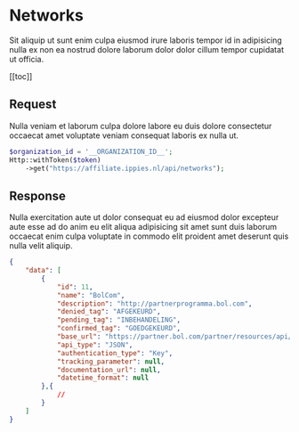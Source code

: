 # Networks
Sit aliquip ut sunt enim culpa eiusmod irure laboris tempor id in adipisicing nulla ex non ea nostrud dolore laborum dolor dolor cillum tempor cupidatat ut officia.

[[toc]]

## Request
Nulla veniam et laborum culpa dolore labore eu duis dolore consectetur occaecat amet voluptate veniam consequat laboris ex nulla ut.
```php
$organization_id = '__ORGANIZATION_ID__';
Http::withToken($token)
    ->get("https://affiliate.ippies.nl/api/networks");
```

## Response
Nulla exercitation aute ut dolor consequat eu ad eiusmod dolor excepteur aute esse ad do anim eu elit aliqua adipisicing sit amet sunt duis laborum occaecat enim culpa voluptate in commodo elit proident amet deserunt quis nulla velit aliquip.

```json
{
    "data": [
        {
            "id": 11,
            "name": "BolCom",
            "description": "http://partnerprogramma.bol.com",
            "denied_tag": "AFGEKEURD",
            "pending_tag": "INBEHANDELING",
            "confirmed_tag": "GOEDGEKEURD",
            "base_url": "https://partner.bol.com/partner/resources/api/1",
            "api_type": "JSON",
            "authentication_type": "Key",
            "tracking_parameter": null,
            "documentation_url": null,
            "datetime_format": null
        },{
            //
        }
    ]
}
```

<EditOnGithub edit_url="account/networks.md"/>
